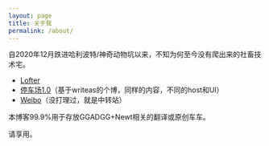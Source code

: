 ```yaml
---
layout: page
title: 关于我
permalink: /about/
---
```


自2020年12月跌进哈利波特/神奇动物坑以来，不知为何至今没有爬出来的社畜技术宅。

* [Lofter](https://moinmoin150.lofter.com)
* [停车场1.0](https://moinmoin.writeas.com)（基于writeas的个博，同样的内容，不同的host和UI）
* [Weibo](https://weibo.com/u/7534769277)（没打理过，就是中转站）

本博客99.9%用于存放GGADGG+Newt相关的翻译或原创车车。

请享用。

